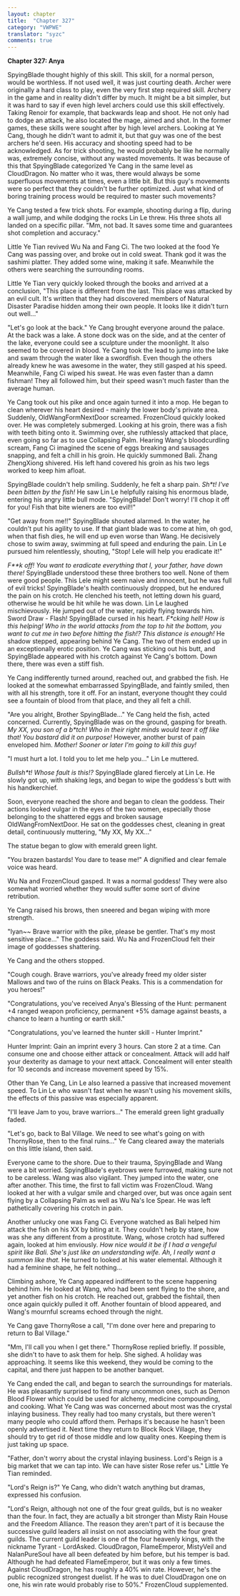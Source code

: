 ```yaml
---
layout: chapter
title:  "Chapter 327"
category: "VWPWE"
translator: "syzc"
comments: true
---
```


**Chapter 327: Anya**

SpyingBlade thought highly of this skill. This skill, for a normal person, would be worthless. If not used well, it was just courting death. Archer were originally a hard class to play, even the very first step required skill. Archery in the game and in reality didn't differ by much. It might be a bit simpler, but it was hard to say if even high level archers could use this skill effectively. Taking Renoir for example, that backwards leap and shoot. He not only had to dodge an attack, he also located the mage, aimed and shot. In the former games, these skills were sought after by high level archers. Looking at Ye Cang, though he didn't want to admit it, but that guy was one of the best archers he'd seen. His accuracy and shooting speed had to be acknowledged. As for trick shooting, he would probably be like he normally was, extremely concise, without any wasted movements. It was because of this that SpyingBlade categorized Ye Cang in the same level as CloudDragon. No matter who it was, there would always be some superfluous movements at times, even a little bit. But this guy's movements were so perfect that they couldn't be further optimized. Just what kind of boring training process would be required to master such movements?

Ye Cang tested a few trick shots. For example, shooting during a flip, during a wall jump, and while dodging the rocks Lin Le threw. His three shots all landed on a specific pillar. "Mm, not bad. It saves some time and guarantees shot completion and accuracy."

Little Ye Tian revived Wu Na and Fang Ci. The two looked at the food Ye Cang was passing over, and broke out in cold sweat. Thank god it was the sashimi platter. They added some wine, making it safe. Meanwhile the others were searching the surrounding rooms.

Little Ye Tian very quickly looked through the books and arrived at a conclusion, "This place is different from the last. This place was attacked by an evil cult. It's written that they had discovered members of Natural Disaster Paradise hidden among their own people. It looks like it didn't turn out well..."

"Let's go look at the back." Ye Cang brought everyone around the palace. At the back was a lake. A stone dock was on the side, and at the center of the lake, everyone could see a sculpture under the moonlight. It also seemed to be covered in blood. Ye Cang took the lead to jump into the lake and swam through the water like a swordfish. Even though the others already knew he was awesome in the water, they still gasped at his speed. Meanwhile, Fang Ci wiped his sweat. He was even faster than a damn fishman! They all followed him, but their speed wasn't much faster than the average human.

Ye Cang took out his pike and once again turned it into a mop. He began to clean wherever his heart desired - mainly the lower body's private area. Suddenly, OldWangFormNextDoor screamed. FrozenCloud quickly looked over. He was completely submerged. Looking at his groin, there was a fish with teeth biting onto it. Swimming over, she ruthlessly attacked that place, even going so far as to use Collapsing Palm. Hearing Wang's bloodcurdling scream, Fang Ci imagined the scene of eggs breaking and sausages snapping, and felt a chill in his groin. He quickly summoned Bali. Zhang ZhengXiong shivered. His left hand covered his groin as his two legs worked to keep him afloat.

SpyingBlade couldn't help smiling. Suddenly, he felt a sharp pain. *Sh\*t! I've been bitten by the fish!* He saw Lin Le helpfully raising his enormous blade, entering his angry little bull mode. "SpyingBlade! Don't worry! I'll chop it off for you! Fish that bite wieners are too evil!!"

"Get away from me!!" SpyingBlade shouted alarmed. In the water, he couldn't put his agility to use. If that giant blade was to come at him, oh god, when that fish dies, he will end up even worse than Wang. He decisively chose to swim away, swimming at full speed and enduring the pain. Lin Le pursued him relentlessly, shouting, "Stop! Lele will help you eradicate it!"

*F\*\*k off! You want to eradicate everything that I, your father, have down there!* SpyingBlade understood these three brothers too well. None of them were good people. This Lele might seem naive and innocent, but he was full of evil tricks! SpyingBlade's health continuously dropped, but he endured the pain on his crotch. He clenched his teeth, not letting down his guard, otherwise he would be hit while he was down. Lin Le laughed mischievously. He jumped out of the water, rapidly flying towards him. Sword Draw - Flash! SpyingBlade cursed in his heart. *F\*cking hell! How is this helping! Who in the world attacks from the top to hit the bottom, you want to cut me in two before hitting the fish!? This distance is enough!* He shadow stepped, appearing behind Ye Cang. The two of them ended up in an exceptionally erotic position. Ye Cang was sticking out his butt, and SpyingBlade appeared with his crotch against Ye Cang's bottom. Down there, there was even a stiff fish.

Ye Cang indifferently turned around, reached out, and grabbed the fish. He looked at the somewhat embarrassed SpyingBlade, and faintly smiled, then with all his strength, tore it off. For an instant, everyone thought they could see a fountain of blood from that place, and they all felt a chill.

"Are you alright, Brother SpyingBlade..." Ye Cang held the fish, acted concerned. Currently, SpyingBlade was on the ground, gasping for breath. *My XX, you son of a b\*tch! Who in their right minds would tear it off like that! You bastard did it on purpose!* However, another burst of pain enveloped him. *Mother! Sooner or later I'm going to kill this guy!*

"I must hurt a lot. I told you to let me help you..." Lin Le muttered.

*Bullsh\*t! Whose fault is this!?* SpyingBlade glared fiercely at Lin Le. He slowly got up, with shaking legs, and began to wipe the goddess's butt with his handkerchief. 

Soon, everyone reached the shore and began to clean the goddess. Their actions looked vulgar in the eyes of the two women, especially those belonging to the shattered eggs and broken sausage OldWangFromNextDoor. He sat on the goddesses chest, cleaning in great detail, continuously muttering, "My XX, My XX..."

The statue began to glow with emerald green light.

"You brazen bastards! You dare to tease me!" A dignified and clear female voice was heard.

Wu Na and FrozenCloud gasped. It was a normal goddess! They were also somewhat worried whether they would suffer some sort of divine retribution.

Ye Cang raised his brows, then sneered and began wiping with more strength.

"Iyan~~ Brave warrior with the pike, please be gentler. That's my most sensitive place..." The goddess said. Wu Na and FrozenCloud felt their image of goddesses shattering.

Ye Cang and the others stopped.

"Cough cough. Brave warriors, you've already freed my older sister Mallows and two of the ruins on Black Peaks. This is a commendation for you heroes!"

"Congratulations, you've received Anya's Blessing of the Hunt: permanent +4 ranged weapon proficiency, permanent +5% damage against beasts, a chance to learn a hunting or earth skill."

"Congratulations, you've learned the hunter skill - Hunter Imprint."

Hunter Imprint: Gain an imprint every 3 hours. Can store 2 at a time. Can consume one and choose either attack or concealment. Attack will add half your dexterity as damage to your next attack. Concealment will enter stealth for 10 seconds and increase movement speed by 15%.

Other than Ye Cang, Lin Le also learned a passive that increased movement speed. To Lin Le who wasn't fast when he wasn't using his movement skills, the effects of this passive was especially apparent.

"I'll leave Jam to you, brave warriors..." The emerald green light gradually faded.

"Let's go, back to Bal Village. We need to see what's going on with ThornyRose, then to the final ruins..." Ye Cang cleared away the materials on this little island, then said. 

Everyone came to the shore. Due to their trauma, SpyingBlade and Wang were a bit worried. SpyingBlade's eyebrows were furrowed, making sure not to be careless. Wang was also vigilant. They jumped into the water, one after another. This time, the first to fall victim was FrozenCloud. Wang looked at her with a vulgar smile and charged over, but was once again sent flying by a Collapsing Palm as well as Wu Na's Ice Spear. He was left pathetically covering his crotch in pain.

Another unlucky one was Fang Ci. Everyone watched as Bali helped him attack the fish on his XX by biting at it. They couldn't help by stare, how was she any different from a prostitute. Wang, whose crotch had suffered again, looked at him enviously. *How nice would it be if I had a vengeful spirit like Bali. She's just like an understanding wife. Ah, I really want a summon like that.* He turned to looked at his water elemental. Although it had a feminine shape, he felt nothing...

Climbing ashore, Ye Cang appeared indifferent to the scene happening behind him. He looked at Wang, who had been sent flying to the shore, and yet another fish on his crotch. He reached out, grabbed the fishtail, then once again quickly pulled it off. Another fountain of blood appeared, and Wang's mournful screams echoed through the night.

Ye Cang gave ThornyRose a call, "I'm done over here and preparing to return to Bal Village."

"Mm, I'll call you when I get there." ThornyRose replied briefly. If possible, she didn't to have to ask them for help. She sighed. A holiday was approaching. It seems like this weekend, they would be coming to the capital, and there just happen to be another banquet.

Ye Cang ended the call, and began to search the surroundings for materials. He was pleasantly surprised to find many uncommon ones, such as Demon Blood Flower which could be used for alchemy, medicine compounding, and cooking. What Ye Cang was was concerned about most was the crystal inlaying business. They really had too many crystals, but there weren't many people who could afford them. Perhaps it's because he hasn't been openly advertised it. Next time they return to Block Rock Village, they should try to get rid of those middle and low quality ones. Keeping them is just taking up space.

"Father, don't worry about the crystal inlaying business. Lord's Reign is a big market that we can tap into. We can have sister Rose refer us." Little Ye Tian reminded.

"Lord's Reign is?" Ye Cang, who didn't watch anything but dramas, expressed his confusion.

"Lord's Reign, although not one of the four great guilds, but is no weaker than the four. In fact, they are actually a bit stronger than Misty Rain House and the Freedom Alliance. The reason they aren't part of it is because the successive guild leaders all insist on not associating with the four great guilds. The current guild leader is one of the four heavenly kings, with the nickname Tyrant - LordAsked. CloudDragon, FlameEmperor, MistyVeil and NalanPureSoul have all been defeated by him before, but his temper is bad. Although he had defeated FlameEmperor, but it was only a few times. Against CloudDragon, he has roughly a 40% win rate. However, he's the public recognized strongest duelist. If he was to duel CloudDragon one on one, his win rate would probably rise to 50%." FrozenCloud supplemented.
